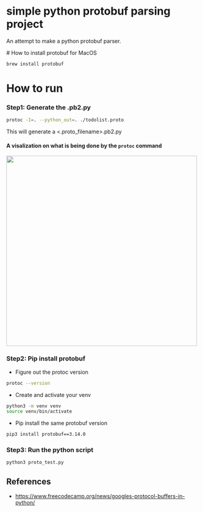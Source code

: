 # simple python protobuf parsing project
An attempt to make a python protobuf parser. 

# How to install protobuf for MacOS 
```bash
brew install protobuf
```


# How to run 
### Step1: Generate the .pb2.py
```bash
protoc -I=. --python_out=. ./todolist.proto
```
This will generate a <.proto_filename>.pb2.py
#### A visalization on what is being done by the `protoc` command
<img src="https://user-images.githubusercontent.com/7114320/100013532-468f1c00-2dd5-11eb-8ff6-3d9325fd7489.png"  width="500">

### Step2: Pip install protobuf
- Figure out the protoc version 
``` bash 
protoc --version
```
- Create and activate your venv
```bash
python3 -m venv venv
source venv/bin/activate
``` 
- Pip install the same protobuf version 
```bash
pip3 install protobuf==3.14.0
```
### Step3: Run the python script
```bash
python3 proto_test.py
```


## References
- https://www.freecodecamp.org/news/googles-protocol-buffers-in-python/

